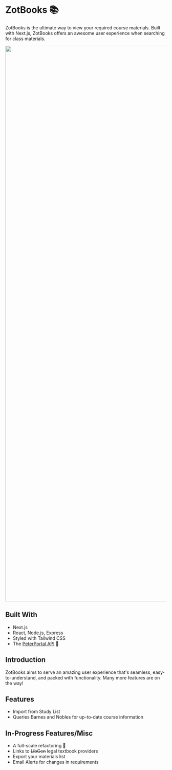 # ZotBooks 📚

ZotBooks is the ultimate way to view your required course materials. Built with Next.js, ZotBooks offers an awesome user experience when searching for class materials.

<p align="center">
<img width="1728" alt="Screenshot 2023-09-22 at 12 09 10 AM" src="https://github.com/KevinWu098/ZotBooks/assets/100006999/15264655-4b4c-46c8-a0f4-f25180ef7e3d">
</p>
  
## Built With
- Next.js
- React, Node.js, Express
- Styled with Tailwind CSS
- The [PeterPortal API](https://docs.api-next.peterportal.org/) 🐜

## Introduction
ZotBooks aims to serve an amazing user experience that's seamless, easy-to-understand, and packed with functionality. Many more features are on the way!

## Features
- Import from Study List
- Queries Barnes and Nobles for up-to-date course information

## In-Progress Features/Misc
- A full-scale refactoring 🫠
- Links to ~~LibGen~~ legal textbook providers
- Export your materials list
- Email Alerts for changes in requirements
